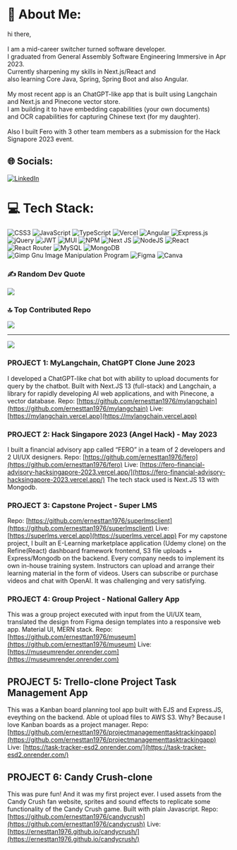 # 💫 About Me:
hi  there,<br><br>I am a mid-career switcher turned software developer. <br>I graduated from General Assembly Software Engineering Immersive in Apr 2023. <br>Currently sharpening my skills in Next.js/React and <br>also learning Core Java, Spring, Spring Boot and also Angular.<br><br>My most recent app is an ChatGPT-like app that is built using Langchain and Next.js and Pinecone vector store. <br>I am building it to have embedding capabilities (your own documents)<br>and OCR capabilities for capturing Chinese text (for my daughter).<br><br>Also I built Fero with 3 other team members as a submission for the Hack Signapore 2023 event.


## 🌐 Socials:
[![LinkedIn](https://img.shields.io/badge/LinkedIn-%230077B5.svg?logo=linkedin&logoColor=white)](https://linkedin.com/in/ernesttan-dev) 

# 💻 Tech Stack:
![CSS3](https://img.shields.io/badge/css3-%231572B6.svg?style=for-the-badge&logo=css3&logoColor=white) ![JavaScript](https://img.shields.io/badge/javascript-%23323330.svg?style=for-the-badge&logo=javascript&logoColor=%23F7DF1E) ![TypeScript](https://img.shields.io/badge/typescript-%23007ACC.svg?style=for-the-badge&logo=typescript&logoColor=white) ![Vercel](https://img.shields.io/badge/vercel-%23000000.svg?style=for-the-badge&logo=vercel&logoColor=white) ![Angular](https://img.shields.io/badge/angular-%23DD0031.svg?style=for-the-badge&logo=angular&logoColor=white) ![Express.js](https://img.shields.io/badge/express.js-%23404d59.svg?style=for-the-badge&logo=express&logoColor=%2361DAFB) ![jQuery](https://img.shields.io/badge/jquery-%230769AD.svg?style=for-the-badge&logo=jquery&logoColor=white) ![JWT](https://img.shields.io/badge/JWT-black?style=for-the-badge&logo=JSON%20web%20tokens) ![MUI](https://img.shields.io/badge/MUI-%230081CB.svg?style=for-the-badge&logo=material-ui&logoColor=white) ![NPM](https://img.shields.io/badge/NPM-%23000000.svg?style=for-the-badge&logo=npm&logoColor=white) ![Next JS](https://img.shields.io/badge/Next-black?style=for-the-badge&logo=next.js&logoColor=white) ![NodeJS](https://img.shields.io/badge/node.js-6DA55F?style=for-the-badge&logo=node.js&logoColor=white) ![React](https://img.shields.io/badge/react-%2320232a.svg?style=for-the-badge&logo=react&logoColor=%2361DAFB) ![React Router](https://img.shields.io/badge/React_Router-CA4245?style=for-the-badge&logo=react-router&logoColor=white) ![MySQL](https://img.shields.io/badge/mysql-%2300f.svg?style=for-the-badge&logo=mysql&logoColor=white) ![MongoDB](https://img.shields.io/badge/MongoDB-%234ea94b.svg?style=for-the-badge&logo=mongodb&logoColor=white) ![Gimp Gnu Image Manipulation Program](https://img.shields.io/badge/Gimp-657D8B?style=for-the-badge&logo=gimp&logoColor=FFFFFF) 	![Figma](https://img.shields.io/badge/figma-%23F24E1E.svg?style=for-the-badge&logo=figma&logoColor=white) ![Canva](https://img.shields.io/badge/Canva-%2300C4CC.svg?style=for-the-badge&logo=Canva&logoColor=white)

### ✍️ Random Dev Quote
![](https://quotes-github-readme.vercel.app/api?type=vetical&theme=radical)

### 🔝 Top Contributed Repo
![](https://github-contributor-stats.vercel.app/api?username=ernesttan1976&limit=5&theme=dark&combine_all_yearly_contributions=true)

---
[![](https://visitcount.itsvg.in/api?id=ernesttan1976&icon=0&color=0)](https://visitcount.itsvg.in)

### PROJECT 1: MyLangchain, ChatGPT Clone June 2023
I developed a ChatGPT-like chat bot with ability to upload documents for query by the chatbot. 
Built with Next.JS 13 (full-stack) and Langchain, a library for rapidly developing AI web
applications, and with Pinecone, a vector database.
Repo: [https://github.com/ernesttan1976/mylangchain](https://github.com/ernesttan1976/mylangchain)
Live: [https://mylangchain.vercel.app](https://mylangchain.vercel.app)

### PROJECT 2: Hack Singapore 2023 (Angel Hack) - May 2023
I built a financial advisory app called “FERO” in a team of 2 developers and 2 UI/UX designers.
Repo: [https://github.com/ernesttan1976/fero](https://github.com/ernesttan1976/fero)
Live: [https://fero-financial-advisory-hacksingapore-2023.vercel.app/](https://fero-financial-advisory-hacksingapore-2023.vercel.app/)
The tech stack used is Next.JS 13 with Mongodb.

### PROJECT 3: Capstone Project - Super LMS
Repo: [https://github.com/ernesttan1976/superlmsclient](https://github.com/ernesttan1976/superlmsclient)
Live: [https://superlms.vercel.app](https://superlms.vercel.app)
For my capstone project, I built an E-Learning marketplace application (Udemy clone) on the Refine(React)
dashboard framework frontend, S3 file uploads + Express/Mongodb on the backend. Every company needs to
implement its own in-house training system. Instructors can upload and arrange their learning material in the
form of videos. Users can subscribe or purchase videos and chat with OpenAI. It was challenging and very satisfying.

### PROJECT 4: Group Project - National Gallery App
This was a group project executed with input from the UI/UX team, translated the design from Figma design templates into a responsive web app. Material UI, MERN stack.
Repo: [https://github.com/ernesttan1976/museum](https://github.com/ernesttan1976/museum)
Live: [https://museumrender.onrender.com](https://museumrender.onrender.com)

## PROJECT 5: Trello-clone Project Task Management App
This was a Kanban board planning tool app built with EJS and Express.JS, eveything on the backend. Able ot upload files to AWS S3.
Why? Because I love Kanban boards as a project manager.
Repo: [https://github.com/ernesttan1976/projectmanagementtasktrackingapp](https://github.com/ernesttan1976/projectmanagementtasktrackingapp)
Live: [https://task-tracker-esd2.onrender.com/](https://task-tracker-esd2.onrender.com/)

## PROJECT 6: Candy Crush-clone
This was pure fun! And it was my first project ever. I used assets from the Candy Crush fan website, sprites and sound effects to replicate some functionality of the Candy Crush game. Built with plain Javascript.
Repo: [https://github.com/ernesttan1976/candycrush](https://github.com/ernesttan1976/candycrush)
Live: [https://ernesttan1976.github.io/candycrush/](https://ernesttan1976.github.io/candycrush/)
